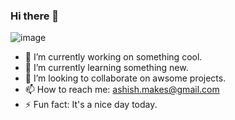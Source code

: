 ### Hi there 👋

<!--
**ashish-makes/ashish-makes** is a ✨ _special_ ✨ repository because its `README.md` (this file) appears on your GitHub profile.

Here are some ideas to get you started:-->

![image](https://user-images.githubusercontent.com/106135144/183575225-7f0fffcb-ea49-4f8c-a7bf-d6951eb27dd3.png)

- 🔭 I’m currently working on something cool.
- 🌱 I’m currently learning something new.
- 👯 I’m looking to collaborate on awsome projects.
- 📫 How to reach me: ashish.makes@gmail.com
- ⚡ Fun fact: It's a nice day today.
